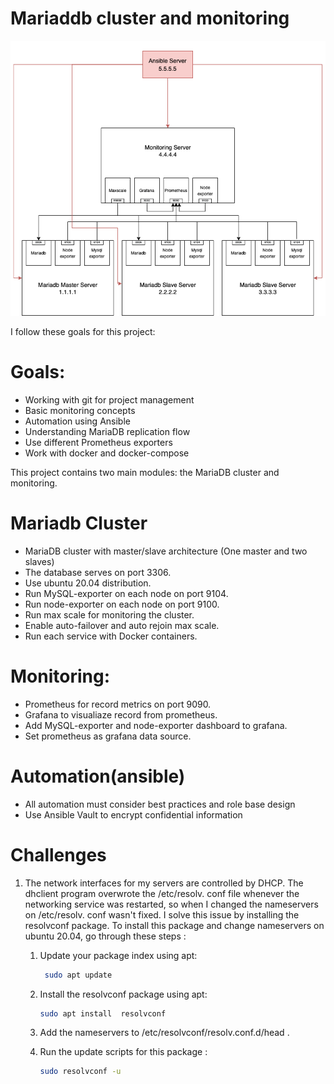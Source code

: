 # Mariaddb cluster and monitoring

![mariadb-cluster](bigpic.png)

I follow these goals for this project:
# Goals:

- Working with git for project management 
- Basic monitoring concepts
- Automation using Ansible 
- Understanding MariaDB replication flow 
- Use different Prometheus exporters
- Work with docker and docker-compose


This project contains two main modules: the MariaDB cluster and monitoring.

# Mariadb Cluster
- MariaDB cluster with master/slave architecture (One master and two slaves)
- The database serves on port 3306.
- Use ubuntu 20.04 distribution.
- Run MySQL-exporter on each node on port 9104.
- Run node-exporter on each node on port 9100.
- Run max scale for monitoring the cluster.
- Enable auto-failover and auto rejoin max scale.
- Run each service with Docker containers.

# Monitoring:

- Prometheus for record metrics on port 9090.
- Grafana to visualiaze record from prometheus.
- Add MySQL-exporter and node-exporter dashboard to grafana.
- Set prometheus as grafana data source.


# Automation(ansible) 
- All automation must consider best practices and role base design
- Use Ansible Vault to encrypt confidential information

# Challenges
1. The network interfaces for my servers are controlled by DHCP. The dhclient program          overwrote the /etc/resolv. conf file whenever the networking service was restarted, so      when I changed the nameservers on /etc/resolv. conf wasn't fixed. I solve this issue by     installing the resolvconf package.
   To install this package and change nameservers on ubuntu 20.04, go through these steps  :
    1. Update your package index using apt:
     
        ```sh
         sudo apt update
         ```
    2. Install the resolvconf package using apt:
        ```sh
        sudo apt install  resolvconf
        ```
    3. Add the nameservers to /etc/resolvconf/resolv.conf.d/head .

    4. Run the update scripts for this package :
        ```sh
        sudo resolvconf -u
        ```

